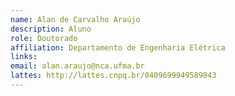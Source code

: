 ```yaml
---
name: Alan de Carvalho Araújo
description: Aluno
role: Doutorado
affiliation: Departamento de Engenharia Elétrica
links:
email: alan.araujo@nca.ufma.br
lattes: http://lattes.cnpq.br/0409699949589843
---
```


